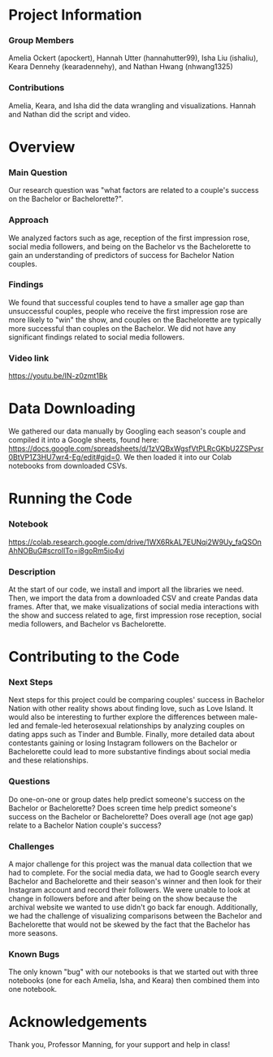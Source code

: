 # Project Information
### Group Members
Amelia Ockert (apockert), Hannah Utter (hannahutter99), Isha Liu (ishaliu), Keara Dennehy (kearadennehy), and Nathan Hwang (nhwang1325)
### Contributions
Amelia, Keara, and Isha did the data wrangling and visualizations. Hannah and Nathan did the script and video.
# Overview
### Main Question
Our research question was "what factors are related to a couple's success on the Bachelor or Bachelorette?". 
### Approach
We analyzed factors such as age, reception of the first impression rose, social media followers, and being on the Bachelor vs the Bachelorette to gain an understanding of predictors of success for Bachelor Nation couples.
### Findings
We found that successful couples tend to have a smaller age gap than unsuccessful couples, people who receive the first impression rose are more likely to "win" the show, and couples on the Bachelorette are typically more successful than couples on the Bachelor. We did not have any significant findings related to social media followers.
### Video link
https://youtu.be/IN-z0zmt1Bk
# Data Downloading
We gathered our data manually by Googling each season's couple and compiled it into a Google sheets, found here: https://docs.google.com/spreadsheets/d/1zVQBxWgsfVtPLRcGKbU2ZSPvsr0BtVP1Z3HU7wr4-Eg/edit#gid=0. We then loaded it into our Colab notebooks from downloaded CSVs.
# Running the Code
### Notebook
https://colab.research.google.com/drive/1WX6RkAL7EUNqi2W9Uy_faQSOnAhNOBuG#scrollTo=i8goRm5io4vj
### Description
At the start of our code, we install and import all the libraries we need. Then, we import the data from a downloaded CSV and create Pandas data frames. After that, we make visualizations of social media interactions with the show and success related to age, first impression rose reception, social media followers, and Bachelor vs Bachelorette.
# Contributing to the Code
### Next Steps
Next steps for this project could be comparing couples' success in Bachelor Nation with other reality shows about finding love, such as Love Island. It would also be interesting to further explore the differences between male-led and female-led heterosexual relationships by analyzing couples on dating apps such as Tinder and Bumble. Finally, more detailed data about contestants gaining or losing Instagram followers on the Bachelor or Bachelorette could lead to more substantive findings about social media and these relationships.
### Questions
Do one-on-one or group dates help predict someone's success on the Bachelor or Bachelorette?
Does screen time help predict someone's success on the Bachelor or Bachelorette?
Does overall age (not age gap) relate to a Bachelor Nation couple's success?
### Challenges
A major challenge for this project was the manual data collection that we had to complete. For the social media data, we had to Google search every Bachelor and Bachelorette and their season's winner and then look for their Instagram account and record their followers. We were unable to look at change in followers before and after being on the show because the archival website we wanted to use didn't go back far enough. Additionally, we had the challenge of visualizing comparisons between the Bachelor and Bachelorette that would not be skewed by the fact that the Bachelor has more seasons.
### Known Bugs
The only known "bug" with our notebooks is that we started out with three notebooks (one for each Amelia, Isha, and Keara) then combined them into one notebook.
# Acknowledgements
Thank you, Professor Manning, for your support and help in class!
